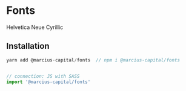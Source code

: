 # Fonts

Helvetica Neue Cyrillic

## Installation 

```javascript
yarn add @marcius-capital/fonts  // npm i @marcius-capital/fonts 


// connection: JS with SASS
import '@marcius-capital/fonts'

```